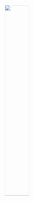 <div align=center><img src="https://timemachine-blog.oss-cn-beijing.aliyuncs.com/img/008i3skNly1gs0o3p8pp3j30u014041j.jpg" width="40%" height="40%"></div>